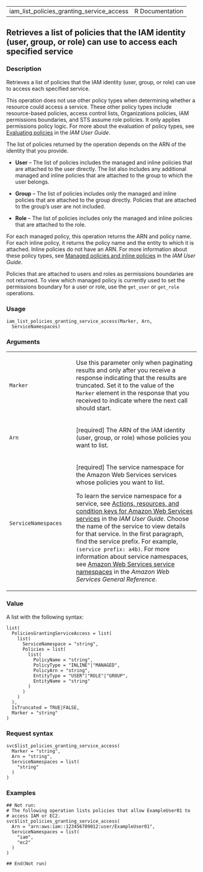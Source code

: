<table style="width: 100%;">
<tbody>
<tr class="odd">
<td>iam_list_policies_granting_service_access</td>
<td style="text-align: right;">R Documentation</td>
</tr>
</tbody>
</table>

## Retrieves a list of policies that the IAM identity (user, group, or role) can use to access each specified service

### Description

Retrieves a list of policies that the IAM identity (user, group, or
role) can use to access each specified service.

This operation does not use other policy types when determining whether
a resource could access a service. These other policy types include
resource-based policies, access control lists, Organizations policies,
IAM permissions boundaries, and STS assume role policies. It only
applies permissions policy logic. For more about the evaluation of
policy types, see [Evaluating
policies](https://docs.aws.amazon.com/IAM/latest/UserGuide/reference_policies_evaluation-logic.html#policy-eval-basics)
in the *IAM User Guide*.

The list of policies returned by the operation depends on the ARN of the
identity that you provide.

-   **User** – The list of policies includes the managed and inline
    policies that are attached to the user directly. The list also
    includes any additional managed and inline policies that are
    attached to the group to which the user belongs.

-   **Group** – The list of policies includes only the managed and
    inline policies that are attached to the group directly. Policies
    that are attached to the group’s user are not included.

-   **Role** – The list of policies includes only the managed and inline
    policies that are attached to the role.

For each managed policy, this operation returns the ARN and policy name.
For each inline policy, it returns the policy name and the entity to
which it is attached. Inline policies do not have an ARN. For more
information about these policy types, see [Managed policies and inline
policies](https://docs.aws.amazon.com/IAM/latest/UserGuide/access_policies_managed-vs-inline.html)
in the *IAM User Guide*.

Policies that are attached to users and roles as permissions boundaries
are not returned. To view which managed policy is currently used to set
the permissions boundary for a user or role, use the `get_user` or
`get_role` operations.

### Usage

    iam_list_policies_granting_service_access(Marker, Arn,
      ServiceNamespaces)

### Arguments

<table>
<colgroup>
<col style="width: 35%" />
<col style="width: 65%" />
</colgroup>
<tbody>
<tr class="odd">
<td><code
id="iam_list_policies_granting_service_access_:_Marker">Marker</code></td>
<td><p>Use this parameter only when paginating results and only after
you receive a response indicating that the results are truncated. Set it
to the value of the <code>Marker</code> element in the response that you
received to indicate where the next call should start.</p></td>
</tr>
<tr class="even">
<td><code
id="iam_list_policies_granting_service_access_:_Arn">Arn</code></td>
<td><p>[required] The ARN of the IAM identity (user, group, or role)
whose policies you want to list.</p></td>
</tr>
<tr class="odd">
<td><code
id="iam_list_policies_granting_service_access_:_ServiceNamespaces">ServiceNamespaces</code></td>
<td><p>[required] The service namespace for the Amazon Web Services
services whose policies you want to list.</p>
<p>To learn the service namespace for a service, see <a
href="https://docs.aws.amazon.com/service-authorization/latest/reference/reference_policies_actions-resources-contextkeys.html">Actions,
resources, and condition keys for Amazon Web Services services</a> in
the <em>IAM User Guide</em>. Choose the name of the service to view
details for that service. In the first paragraph, find the service
prefix. For example, <code
style="white-space: pre;">⁠(service prefix: a4b)⁠</code>. For more
information about service namespaces, see <a
href="https://docs.aws.amazon.com/IAM/latest/UserGuide/reference-arns.html#genref-aws-service-namespaces">Amazon
Web Services service namespaces</a> in the <em>Amazon Web Services
General Reference</em>.</p></td>
</tr>
</tbody>
</table>

### Value

A list with the following syntax:

    list(
      PoliciesGrantingServiceAccess = list(
        list(
          ServiceNamespace = "string",
          Policies = list(
            list(
              PolicyName = "string",
              PolicyType = "INLINE"|"MANAGED",
              PolicyArn = "string",
              EntityType = "USER"|"ROLE"|"GROUP",
              EntityName = "string"
            )
          )
        )
      ),
      IsTruncated = TRUE|FALSE,
      Marker = "string"
    )

### Request syntax

    svc$list_policies_granting_service_access(
      Marker = "string",
      Arn = "string",
      ServiceNamespaces = list(
        "string"
      )
    )

### Examples

    ## Not run: 
    # The following operation lists policies that allow ExampleUser01 to
    # access IAM or EC2.
    svc$list_policies_granting_service_access(
      Arn = "arn:aws:iam::123456789012:user/ExampleUser01",
      ServiceNamespaces = list(
        "iam",
        "ec2"
      )
    )

    ## End(Not run)
